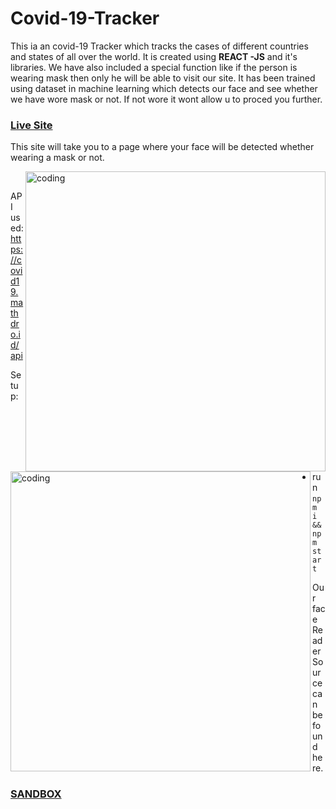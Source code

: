 # Covid-19-Tracker

This ia an covid-19 Tracker which tracks the cases of different countries and states of all over the world. It is created using **REACT -JS** and it's libraries. We have also included a special function like if the person is wearing mask then only he will be able to visit our site. It has been trained using dataset in machine learning which detects our face and see whether we have wore mask or not. If not wore it wont allow u to proced you further. 

### [Live Site](https://wcokws.csb.app/)

This site will take you to a page where your face will be detected whether wearing a mask or not.
<br>

                                                                                
<img align ="right" alt = "coding" width  = "480" src = "https://user-images.githubusercontent.com/87522195/201511738-1fa94474-72fd-4580-99ae-d8453b0876c8.jpg"> <img align ="left" alt = "coding" width  = "480" src = "https://user-images.githubusercontent.com/87522195/201511341-d207138e-e6d0-482f-89c3-3771538b3889.jpg">


<br>



   API used: https://covid19.mathdro.id/api

Setup:
- run ```npm i && npm start```

Our face Reader Source can be found here.
### [SANDBOX](https://codesandbox.io/s/wcokws)


